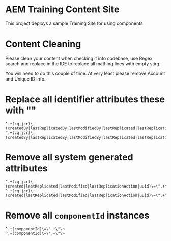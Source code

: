 AEM Training Content Site
====================================

This project deploys a sample Training Site for using components


Content Cleaning
=======

Please clean your content when checking it into codebase, use Regex search and replace in the IDE to replace all mathing lines with empty stirg.

You will need to do this couple of time. At very least please remove Account and Unique ID info.


# Replace all identifier attributes these with ""

```
^.+(cq|jcr)\:(createdBy|lastReplicatedBy|lastModifiedBy|lastReplicated|lastReplicationAction|uuid)\=\".+\"\n
^.+(cq|jcr)\:(createdBy|lastReplicatedBy|lastModifiedBy|lastReplicated|lastReplicationAction|uuid)\=\".+\"\>
```

# Remove all system generated attributes

```
^.+(cq|jcr)\:(created|lastReplicated|lastModified|lastReplicationAction|uuid)\=\".+\"\n
^.+(cq|jcr)\:(created|lastReplicated|lastModified|lastReplicationAction|uuid)\=\".+\"\>
```

# Remove all `componentId` instances

```
^.+(componentId)\=\".+\"\n
^.+(componentId)\=\".+\"\>
```
